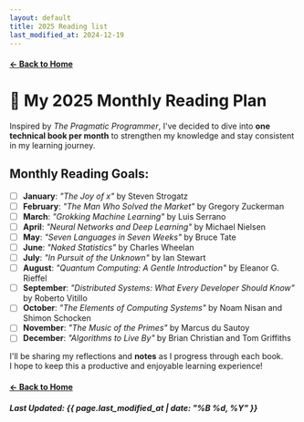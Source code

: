 ```yaml
---
layout: default
title: 2025 Reading list
last_modified_at: 2024-12-19
---
```


#### [← Back to Home](/)

# <span class="emoji">📆</span> My 2025 Monthly Reading Plan

Inspired by *The Pragmatic Programmer*, I've decided to dive into **one technical book per month** to strengthen my knowledge and stay consistent in my learning journey.

## Monthly Reading Goals:

- [ ] **January**: *"The Joy of x"* by Steven Strogatz  
- [ ] **February**: *"The Man Who Solved the Market"* by Gregory Zuckerman  
- [ ] **March**: *"Grokking Machine Learning"* by Luis Serrano  
- [ ] **April**: *"Neural Networks and Deep Learning"* by Michael Nielsen  
- [ ] **May**: *"Seven Languages in Seven Weeks"* by Bruce Tate  
- [ ] **June**: *"Naked Statistics"* by Charles Wheelan  
- [ ] **July**: *"In Pursuit of the Unknown"* by Ian Stewart  
- [ ] **August**: *"Quantum Computing: A Gentle Introduction"* by Eleanor G. Rieffel  
- [ ] **September**: *"Distributed Systems: What Every Developer Should Know"* by Roberto Vitillo  
- [ ] **October**: *"The Elements of Computing Systems"* by Noam Nisan and Shimon Schocken  
- [ ] **November**: *"The Music of the Primes"* by Marcus du Sautoy  
- [ ] **December**: *"Algorithms to Live By"* by Brian Christian and Tom Griffiths  

I'll be sharing my reflections and **notes** as I progress through each book.  
I hope to keep this a productive and enjoyable learning experience!

#### [← Back to Home](/)

##### Last Updated: {{ page.last_modified_at | date: "%B %d, %Y" }}
